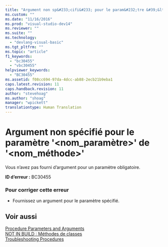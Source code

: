 ```yaml
---
title: "Argument non sp&#233;cifi&#233; pour le param&#232;tre &#39;&lt;nom_param&#232;tre&gt;&#39; de &#39;&lt;nom_m&#233;thode&gt;&#39; | Microsoft Docs"
ms.custom: ""
ms.date: "11/16/2016"
ms.prod: "visual-studio-dev14"
ms.reviewer: ""
ms.suite: ""
ms.technology: 
  - "devlang-visual-basic"
ms.tgt_pltfrm: ""
ms.topic: "article"
f1_keywords: 
  - "bc30455"
  - "vbc30455"
helpviewer_keywords: 
  - "BC30455"
ms.assetid: f08cc694-97da-4dcc-ab88-2ecb21b9eba1
caps.latest.revision: 11
caps.handback.revision: 11
author: "stevehoag"
ms.author: "shoag"
manager: "wpickett"
translationtype: Human Translation
---
```

# Argument non sp&#233;cifi&#233; pour le param&#232;tre &#39;&lt;nom_param&#232;tre&gt;&#39; de &#39;&lt;nom_m&#233;thode&gt;&#39;
Vous n’avez pas fourni d’argument pour un paramètre obligatoire.  
  
 **ID d’erreur :** BC30455  
  
### Pour corriger cette erreur  
  
-   Fournissez un argument pour le paramètre spécifié.  
  
## Voir aussi  
 [Procedure Parameters and Arguments](../../visual-basic/programming-guide/language-features/procedures/procedure-parameters-and-arguments.md)   
 [NOT IN BUILD : Méthodes de classes](http://msdn.microsoft.com/fr-fr/326214bb-6367-48e7-bb24-714844791400)   
 [Troubleshooting Procedures](../../visual-basic/programming-guide/language-features/procedures/troubleshooting-procedures.md)